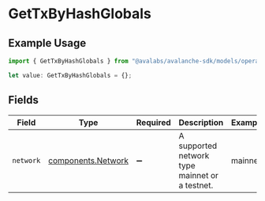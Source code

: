 # GetTxByHashGlobals

## Example Usage

```typescript
import { GetTxByHashGlobals } from "@avalabs/avalanche-sdk/models/operations";

let value: GetTxByHashGlobals = {};
```

## Fields

| Field                                                    | Type                                                     | Required                                                 | Description                                              | Example                                                  |
| -------------------------------------------------------- | -------------------------------------------------------- | -------------------------------------------------------- | -------------------------------------------------------- | -------------------------------------------------------- |
| `network`                                                | [components.Network](../../models/components/network.md) | :heavy_minus_sign:                                       | A supported network type mainnet or a testnet.           | mainnet                                                  |